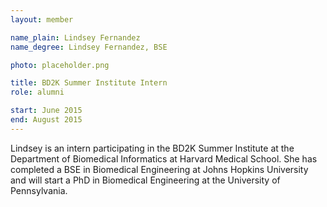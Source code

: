 ```yaml
---
layout: member

name_plain: Lindsey Fernandez
name_degree: Lindsey Fernandez, BSE

photo: placeholder.png

title: BD2K Summer Institute Intern
role: alumni

start: June 2015
end: August 2015
---
```

Lindsey is an intern participating in the BD2K Summer Institute at the Department of Biomedical Informatics at Harvard Medical School. She has completed a BSE in Biomedical Engineering at Johns Hopkins University and will start a PhD in Biomedical Engineering at the University of Pennsylvania.